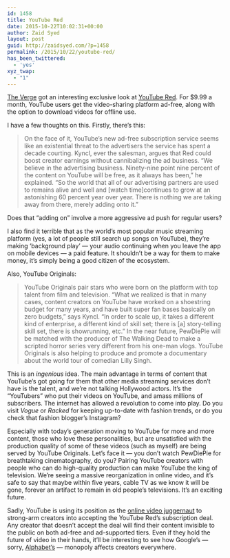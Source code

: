 ```yaml
---
id: 1458
title: YouTube Red
date: 2015-10-22T10:02:31+00:00
author: Zaid Syed
layout: post
guid: http://zaidsyed.com/?p=1458
permalink: /2015/10/22/youtube-red/
has_been_twittered:
  - 'yes'
xyz_twap:
  - "1"
---
```

[The Verge](http://www.theverge.com/2015/10/21/9566973/youtube-red-ad-free-offline-paid-subscription-service) got an interesting exclusive look at [YouTube Red](https://www.youtube.com/red). For $9.99 a month, YouTube users get the video-sharing platform ad-free, along with the option to download videos for offline use.

I have a few thoughts on this. Firstly, there&#8217;s this:

> On the face of it, YouTube’s new ad-free subscription service seems like an existential threat to the advertisers the service has spent a decade courting. Kyncl, ever the salesman, argues that Red could boost creator earnings without cannibalizing the ad business. &#8220;We believe in the advertising business. Ninety-nine point nine percent of the content on YouTube will be free, as it always has been,&#8221; he explained. &#8220;So the world that all of our advertising partners are used to remains alive and well and [watch time]continues to grow at an astonishing 60 percent year over year. There is nothing we are taking away from there, merely adding onto it.&#8221; 

Does that &#8220;adding on&#8221; involve a more aggressive ad push for regular users?

I also find it terrible that as the world&#8217;s most popular music streaming platform (yes, a lot of people still search up songs on YouTube), they&#8217;re making &#8216;background play&#8217; — your audio continuing when you leave the app on mobile devices — a paid feature. It shouldn&#8217;t be a way for them to make money, it&#8217;s simply being a good citizen of the ecosystem.

Also, YouTube Originals:

> YouTube Originals pair stars who were born on the platform with top talent from film and television. &#8220;What we realized is that in many cases, content creators on YouTube have worked on a shoestring budget for many years, and have built super fan bases basically on zero budgets,&#8221; says Kyncl. &#8220;In order to scale up, it takes a different kind of enterprise, a different kind of skill set; there is [a] story-telling skill set, there is showrunning, etc.&#8221; In the near future, PewDiePie will be matched with the producer of The Walking Dead to make a scripted horror series very different from his one-man vlogs. YouTube Originals is also helping to produce and promote a documentary about the world tour of comedian Lilly Singh. 

This is an _ingenious_ idea. The main advantage in terms of content that YouTube&#8217;s got going for them that other media streaming services don&#8217;t have is the talent, and we&#8217;re not talking Hollywood actors. It&#8217;s the &#8220;YouTubers&#8221; who put their videos on YouTube, and amass millions of subscribers. The internet has allowed a revolution to come into play. Do you visit _Vogue_ or _Racked_ for keeping up-to-date with fashion trends, or do you check that fashion blogger&#8217;s Instagram?

Especially with today&#8217;s generation moving to YouTube for more and more content, those who love these personalities, but are unsatisfied with the production quality of some of these videos (such as myself) are being served by YouTube Originals. Let&#8217;s face it — you don&#8217;t watch PewDiePie for breathtaking cinematography, do you? Pairing YouTube creators with people who can do high-quality production can make YouTube the king of television. We&#8217;re seeing a massive reorganization in online video, and it&#8217;s safe to say that maybe within five years, cable TV as we know it will be gone, forever an artifact to remain in old people&#8217;s televisions. It&#8217;s an exciting future.

Sadly, YouTube is using its position as the [online video juggernaut](http://techcrunch.com/2015/10/21/an-offer-creators-cant-refuse) to strong-arm creators into accepting the YouTube Red&#8217;s subscription deal. Any creator that doesn&#8217;t accept the deal will find their content invisible to the public on both ad-free and ad-supported tiers. Even if they hold the future of video in their hands, it&#8217;ll be interesting to see how Google&#8217;s — sorry, [Alphabet&#8217;s](http://abc.xyz) — monopoly affects creators everywhere.
